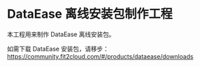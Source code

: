# DataEase 离线安装包制作工程

本工程用来制作 DataEase 离线安装包。

如需下载 DataEase 安装包，请移步：https://community.fit2cloud.com/#/products/dataease/downloads
